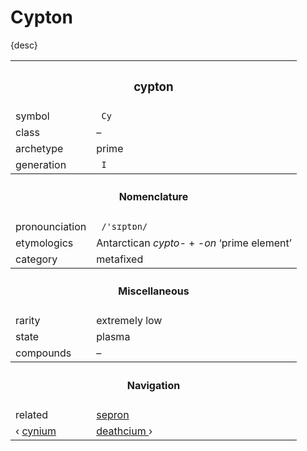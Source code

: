 # Cypton

{desc}


<table>
  <tr>
    <th colspan="2"> <h3> cypton </h3> </th>
  </tr>
  <tr>
    <td> symbol </td>
    <td> <code> Cy </code> </td>
  </tr>
  <tr>
    <td> class </td>
    <td> – </td> 
  </tr>
  <tr>
    <td> archetype </td>
    <td> prime </td>
  </tr>
  <tr>
    <td> generation </td>
    <td> <code> I </code> </td>
  </tr>
  <tr>
    <th colspan="2"> <h4> Nomenclature </h4> </th>
  </tr>
  <tr>
    <td> pronounciation </td>
    <td> <code> /'sɪptɒn/ </code> </td> 
  </tr>
  <tr>
    <td> etymologics </td>
    <td> Antarctican <em>cypto-</em> + <em>-on</em> ‘prime element’ </td>
  </tr>
  <tr>
    <td> category </td>
    <td> metafixed </td>
  </tr>
  <tr>
    <th colspan="2"> <h4> Miscellaneous </h4> </th>
  </tr>
  <tr>
    <td> rarity </td>
    <td> extremely low </td>
  </tr>
  <tr>
    <td> state </td>
    <td> plasma </td>
  </tr>
  <tr>
    <td> compounds </td>
    <td> – </td>
  </tr>
  <tr>
    <th colspan="2"> <h4> Navigation </h4> </th>
  </tr>
  <tr>
    <td> related </td>
    <td> <a href="sepron.md"> sepron </a> </td>
  </tr>
  <tr>
    <td> ‹ <a href="cynium.md"> cynium </a> </td>
    <td> <a href="deathcium.md"> deathcium </a> › </td>
  </tr>
</table>
